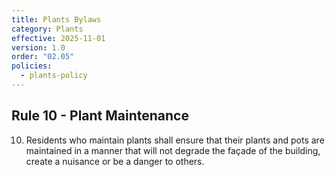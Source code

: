 ```yaml
---
title: Plants Bylaws
category: Plants
effective: 2025-11-01
version: 1.0
order: "02.05"
policies:
  - plants-policy
---
```


## Rule 10 - Plant Maintenance

10) Residents who maintain plants shall ensure that their plants and pots are maintained in a manner that will not degrade the façade of the building, create a nuisance or be a danger to others.
